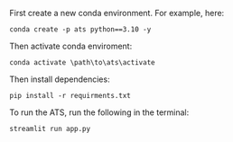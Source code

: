First create a new conda environment. For example, here:

```conda create -p ats python==3.10 -y```

Then activate conda enviroment:

```conda activate \path\to\ats\activate```

Then install dependencies:

```pip install -r requirments.txt```

To run the ATS, run the following in the terminal:

```streamlit run app.py```